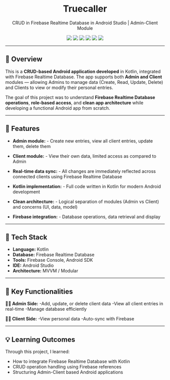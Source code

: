 <h1 align="center">Truecaller</h1>

<p align="center">CRUD in Firebase Realtime Database in Android Studio | Admin-Client Module</p>



<p align="center">
  <img src="https://img.shields.io/badge/Gradle-02303A?style=for-the-badge&logo=gradle&logoColor=white" />
  <img src="https://img.shields.io/badge/XML-005C84?style=for-the-badge&logo=xml&logoColor=white" />
  <img src="https://img.shields.io/badge/Android%20Studio-3DDC84?style=for-the-badge&logo=androidstudio&logoColor=white" />
  <img src="https://img.shields.io/badge/Kotlin-7F52FF?style=for-the-badge&logo=kotlin&logoColor=white" />
  <img src="https://img.shields.io/badge/Firebase-FFCA28?style=for-the-badge&logo=firebase&logoColor=white" />
  <img src="https://img.shields.io/badge/Firebase%20Realtime%20Database-039BE5?style=for-the-badge&logo=firebase&logoColor=white" />

</p>

---

## 📱 Overview
This is a **CRUD-based Android application developed** in Kotlin, integrated with Firebase Realtime Database.
The app supports both **Admin and Client** modules — allowing Admins to manage data (Create, Read, Update, Delete) and Clients to view or modify their personal entries.

The goal of this project was to understand **Firebase Realtime Database operations**, **role-based access**, and **clean app architecture** while developing a functional Android app from scratch.

---
## 🚀 Features
- **Admin module:** - Create new entries, view all client entries, update them, delete them

- **Client module:** - View their own data, limited access as compared to Admin

- **Real-time data sync:** - All changes are immediately reflected across connected clients using Firebase Realtime Database

- **Kotlin implementation:** - Full code written in Kotlin for modern Android development

- **Clean architecture:** - Logical separation of modules (Admin vs Client) and concerns (UI, data, model)

- **Firebase integration:** - Database operations, data retrieval and display

---

## 🧰 Tech Stack
- **Language:** Kotlin  
- **Database:** Firebase Realtime Database
- **Tools:** Firebase Console, Android SDK
- **IDE:** Android Studio  
- **Architecture:** MVVM / Modular
---

## 🔑 Key Functionalities
 **👩‍💼 Admin Side:**
 -Add, update, or delete client data
 -View all client entries in real-time
 -Manage database efficiently
 
 **👩‍💻 Client Side:**
 -View personal data
 -Auto-sync with Firebase

---
## 💡 Learning Outcomes
Through this project, I learned:
- How to integrate Firebase Realtime Database with Kotlin
- CRUD operation handling using Firebase references
- Structuring Admin-Client based Android applications

